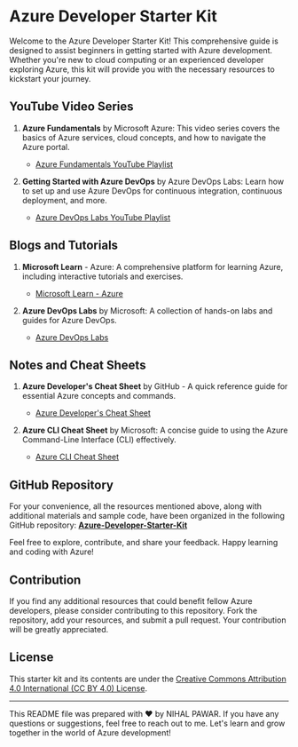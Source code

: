 # Azure Developer Starter Kit

Welcome to the Azure Developer Starter Kit! This comprehensive guide is designed to assist beginners in getting started with Azure development. Whether you're new to cloud computing or an experienced developer exploring Azure, this kit will provide you with the necessary resources to kickstart your journey.

## YouTube Video Series

1. **Azure Fundamentals** by Microsoft Azure: This video series covers the basics of Azure services, cloud concepts, and how to navigate the Azure portal.
   - [Azure Fundamentals YouTube Playlist](https://www.youtube.com/playlist?list=PLLasX02E8BPBmIYn1B88Fq2G8P5l1jTxC)

2. **Getting Started with Azure DevOps** by Azure DevOps Labs: Learn how to set up and use Azure DevOps for continuous integration, continuous deployment, and more.
   - [Azure DevOps Labs YouTube Playlist](https://www.youtube.com/playlist?list=PLjV3HijScGMwNJZ5v-7jctbNjzJf-i3jA)

## Blogs and Tutorials

1. **Microsoft Learn** - Azure: A comprehensive platform for learning Azure, including interactive tutorials and exercises.
   - [Microsoft Learn - Azure](https://learn.microsoft.com/azure/)

2. **Azure DevOps Labs** by Microsoft: A collection of hands-on labs and guides for Azure DevOps.
   - [Azure DevOps Labs](https://www.azuredevopslabs.com/)

## Notes and Cheat Sheets

1. **Azure Developer's Cheat Sheet** by GitHub - A quick reference guide for essential Azure concepts and commands.
   - [Azure Developer's Cheat Sheet](https://github.com/microsoft/AzureDeveloper/blob/main/cheatsheets/Azure-Developer-Cheat-Sheet.pdf)

2. **Azure CLI Cheat Sheet** by Microsoft: A concise guide to using the Azure Command-Line Interface (CLI) effectively.
   - [Azure CLI Cheat Sheet](https://docs.microsoft.com/en-us/cli/azure/azure-cli-commands-list)

## GitHub Repository

For your convenience, all the resources mentioned above, along with additional materials and sample code, have been organized in the following GitHub repository:
[**Azure-Developer-Starter-Kit**](https://github.com/your-username/Azure-Developer-Starter-Kit)

Feel free to explore, contribute, and share your feedback. Happy learning and coding with Azure!

## Contribution

If you find any additional resources that could benefit fellow Azure developers, please consider contributing to this repository. Fork the repository, add your resources, and submit a pull request. Your contribution will be greatly appreciated.

## License

This starter kit and its contents are under the [Creative Commons Attribution 4.0 International (CC BY 4.0) License](https://creativecommons.org/licenses/by/4.0/).

---

This README file was prepared with ❤️ by NIHAL PAWAR. If you have any questions or suggestions, feel free to reach out to me. Let's learn and grow together in the world of Azure development!